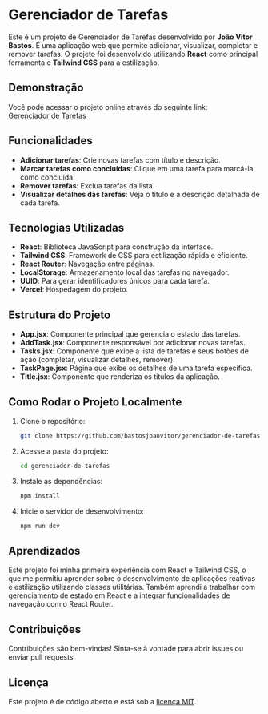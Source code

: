 # Gerenciador de Tarefas

Este é um projeto de Gerenciador de Tarefas desenvolvido por **João Vitor Bastos**. É uma aplicação web que permite adicionar, visualizar, completar e remover tarefas. O projeto foi desenvolvido utilizando **React** como principal ferramenta e **Tailwind CSS** para a estilização.

## Demonstração

Você pode acessar o projeto online através do seguinte link:  
[Gerenciador de Tarefas](https://gerenciador-de-tarefas-gold.vercel.app/)

## Funcionalidades

- **Adicionar tarefas**: Crie novas tarefas com título e descrição.
- **Marcar tarefas como concluídas**: Clique em uma tarefa para marcá-la como concluída.
- **Remover tarefas**: Exclua tarefas da lista.
- **Visualizar detalhes das tarefas**: Veja o título e a descrição detalhada de cada tarefa.

## Tecnologias Utilizadas

- **React**: Biblioteca JavaScript para construção da interface.
- **Tailwind CSS**: Framework de CSS para estilização rápida e eficiente.
- **React Router**: Navegação entre páginas.
- **LocalStorage**: Armazenamento local das tarefas no navegador.
- **UUID**: Para gerar identificadores únicos para cada tarefa.
- **Vercel**: Hospedagem do projeto.

## Estrutura do Projeto

- **App.jsx**: Componente principal que gerencia o estado das tarefas.
- **AddTask.jsx**: Componente responsável por adicionar novas tarefas.
- **Tasks.jsx**: Componente que exibe a lista de tarefas e seus botões de ação (completar, visualizar detalhes, remover).
- **TaskPage.jsx**: Página que exibe os detalhes de uma tarefa específica.
- **Title.jsx**: Componente que renderiza os títulos da aplicação.

## Como Rodar o Projeto Localmente

1. Clone o repositório:
   ```bash
   git clone https://github.com/bastosjoaovitor/gerenciador-de-tarefas.git

2. Acesse a pasta do projeto:
   ```bash
   cd gerenciador-de-tarefas

3. Instale as dependências:
   ```bash
   npm install

4. Inicie o servidor de desenvolvimento:
   ```bash
   npm run dev

## Aprendizados

Este projeto foi minha primeira experiência com React e Tailwind CSS, o que me permitiu aprender sobre o desenvolvimento de aplicações reativas e estilização utilizando classes utilitárias. Também aprendi a trabalhar com gerenciamento de estado em React e a integrar funcionalidades de navegação com o React Router.

## Contribuições

Contribuições são bem-vindas! Sinta-se à vontade para abrir issues ou enviar pull requests.

## Licença

Este projeto é de código aberto e está sob a [licença MIT](LICENSE).